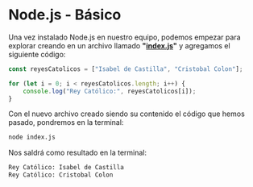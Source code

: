 # Node.js - Básico

Una vez instalado Node.js en nuestro equipo, podemos empezar para explorar creando en un archivo llamado **"[index.js](index.js)"** y agregamos el siguiente código:

```js
const reyesCatolicos = ["Isabel de Castilla", "Cristobal Colon"];

for (let i = 0; i < reyesCatolicos.length; i++) {
    console.log("Rey Católico:", reyesCatolicos[i]);
}
```

Con el nuevo archivo creado siendo su contenido el código que hemos pasado, pondremos en la terminal:

```sh
node index.js
```

Nos saldrá como resultado en la terminal:

```txt
Rey Católico: Isabel de Castilla
Rey Católico: Cristobal Colon
```
